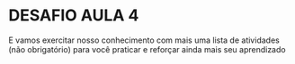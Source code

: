 # DESAFIO AULA 4

E vamos exercitar nosso conhecimento com
mais uma lista de atividades (não
obrigatório) para você praticar e reforçar
ainda mais seu aprendizado